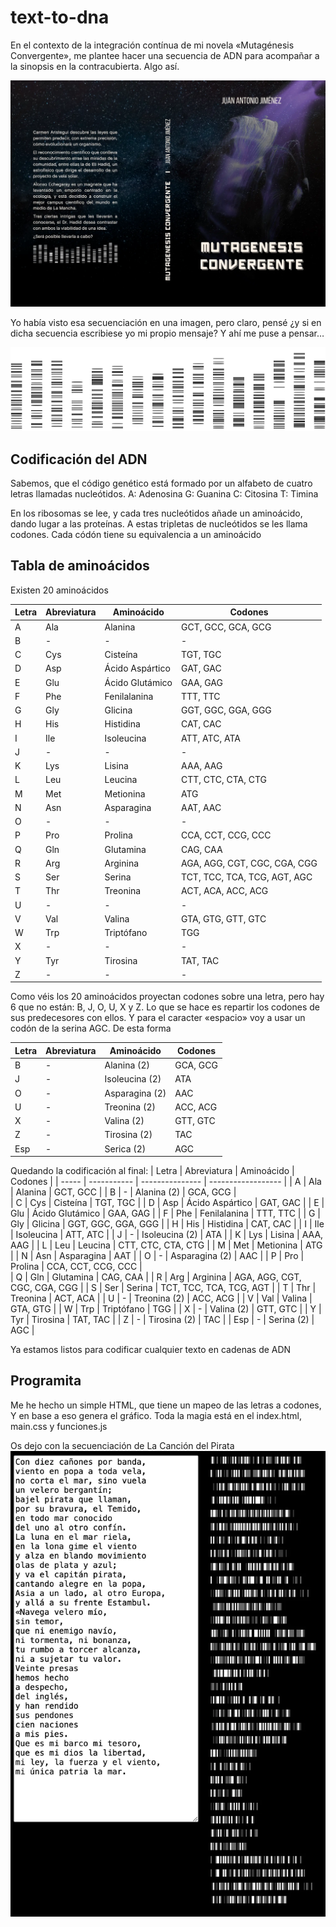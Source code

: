 # text-to-dna
En el contexto de la integración contínua de mi novela «Mutagénesis Convergente», me plantee hacer una secuencia de ADN para acompañar a la sinopsis en la contracubierta. Algo así.

![Contracubierta de «Mutagénesis Convergente»](./img/cubierta.webp)

Yo había visto esa secuenciación en una imagen, pero claro, pensé ¿y si en dicha secuencia escribiese yo mi propio mensaje? Y ahí me puse a pensar…

![Contracubierta de «Mutagénesis Convergente»](./img/secuenciacion.webp)

## Codificación del ADN
Sabemos, que el código genético está formado por un alfabeto de cuatro letras llamadas nucleótidos.
A: Adenosina
G: Guanina
C: Citosina
T: Timina

En los ribosomas se lee, y cada tres nucleótidos añade un aminoácido, dando lugar a las proteínas. A estas tripletas de nucleótidos se les llama codones. Cada códón tiene su equivalencia a un aminoácido

## Tabla de aminoácidos
Existen 20 aminoácidos

| Letra | Abreviatura | Aminoácido      | Codones            |
| ----- | ----------- | --------------- | ------------------ |
| A     | Ala         | Alanina         | GCT, GCC, GCA, GCG |
| B     | -           | -               | -                  |       
| C     | Cys         | Cisteína        | TGT, TGC           |
| D     | Asp         | Ácido Aspártico | GAT, GAC           | 
| E     | Glu         | Ácido Glutámico | GAA, GAG           |
| F     | Phe         | Fenilalanina    | TTT, TTC           |
| G     | Gly         | Glicina         | GGT, GGC, GGA, GGG |
| H     | His         | Histidina       | CAT, CAC           |
| I     | Ile         | Isoleucina      | ATT, ATC, ATA      |
| J     | -           | -               | -                  |
| K     | Lys         | Lisina          | AAA, AAG           |
| L     | Leu         | Leucina         | CTT, CTC, CTA, CTG |
| M     | Met         | Metionina       | ATG                |
| N     | Asn         | Asparagina      | AAT, AAC           |
| O     | -           | -               | -                  |
| P     | Pro         | Prolina         | CCA, CCT, CCG, CCC |  
| Q     | Gln         | Glutamina       | CAG, CAA           | 
| R     | Arg         | Arginina        | AGA, AGG, CGT, CGC, CGA, CGG |
| S     | Ser         | Serina          | TCT, TCC, TCA, TCG, AGT, AGC |
| T     | Thr         | Treonina        | ACT, ACA, ACC, ACG |
| U     | -           | -               | -                  |
| V     | Val         | Valina          | GTA, GTG, GTT, GTC | 
| W     | Trp         | Triptófano      | TGG                |
| X     | -           | -               | -                  |
| Y     | Tyr         | Tirosina        | TAT, TAC           |
| Z     | -           | -               | -                  |

Como véis los 20 aminoácidos proyectan codones sobre una letra, pero hay 6 que no están: B, J, O, U, X y Z. Lo que se hace es repartir los codones de sus predecesores con ellos. Y para el caracter «espacio» voy a usar un codón de la serina AGC. De esta forma

| Letra | Abreviatura | Aminoácido      | Codones            |
| ----- | ----------- | --------------- | ------------------ |
| B     | -           | Alanina (2)     | GCA, GCG           |       
| J     | -           | Isoleucina (2)  | ATA                |
| O     | -           | Asparagina (2)  | AAC                |
| U     | -           | Treonina (2)    | ACC, ACG           | 
| X     | -           | Valina (2)      | GTT, GTC           |
| Z     | -           | Tirosina (2)    | TAC                |
| Esp   | -           | Serica   (2)    | AGC                |


Quedando la codificación al final:
| Letra | Abreviatura | Aminoácido      | Codones            |
| ----- | ----------- | --------------- | ------------------ |
| A     | Ala         | Alanina         | GCT, GCC           |
| B     | -           | Alanina (2)     | GCA, GCG           |      
| C     | Cys         | Cisteína        | TGT, TGC           |
| D     | Asp         | Ácido Aspártico | GAT, GAC           | 
| E     | Glu         | Ácido Glutámico | GAA, GAG           |
| F     | Phe         | Fenilalanina    | TTT, TTC           |
| G     | Gly         | Glicina         | GGT, GGC, GGA, GGG |
| H     | His         | Histidina       | CAT, CAC           |
| I     | Ile         | Isoleucina      | ATT, ATC           |
| J     | -           | Isoleucina (2)  | ATA                |
| K     | Lys         | Lisina          | AAA, AAG           |
| L     | Leu         | Leucina         | CTT, CTC, CTA, CTG |
| M     | Met         | Metionina       | ATG                |
| N     | Asn         | Asparagina      | AAT                |
| O     | -           | Asparagina (2)  | AAC                |
| P     | Pro         | Prolina         | CCA, CCT, CCG, CCC |  
| Q     | Gln         | Glutamina       | CAG, CAA           | 
| R     | Arg         | Arginina        | AGA, AGG, CGT, CGC, CGA, CGG |
| S     | Ser         | Serina          | TCT, TCC, TCA, TCG, AGT      |
| T     | Thr         | Treonina        | ACT, ACA           |
| U     | -           | Treonina (2)    | ACC, ACG           |
| V     | Val         | Valina          | GTA, GTG           | 
| W     | Trp         | Triptófano      | TGG                |
| X     | -           | Valina (2)      | GTT, GTC           |
| Y     | Tyr         | Tirosina        | TAT, TAC           |
| Z     | -           | Tirosina (2)    | TAC                |
| Esp   | -           | Serina (2)      | AGC                |


Ya estamos listos para codificar cualquier texto en cadenas de ADN

## Programita
Me he hecho un simple HTML, que tiene un mapeo de las letras a codones, Y en base a eso genera el gráfico.
Toda la magia está en el index.html, main.css y funciones.js

Os dejo con la secuenciación de La Canción del Pirata
![Secuanciación de «La Canción del Pirata»](./img/secuenciacion-cancion-del-pirata.webp)